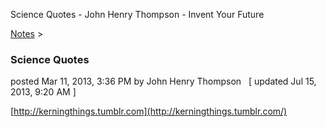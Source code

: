 Science Quotes - John Henry Thompson - Invent Your Future   
    

[Notes](../notes.md)‎ > ‎

### Science Quotes

posted Mar 11, 2013, 3:36 PM by John Henry Thompson   \[ updated Jul 15, 2013, 9:20 AM \]

[http://kerningthings.tumblr.com](http://kerningthings.tumblr.com/)


